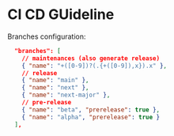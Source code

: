 # CI CD GUideline

Branches configuration:

```json
  "branches": [
    // maintenances (also generate release)
    { "name": "+([0-9])?(.{+([0-9]),x}).x" },
    // release
    { "name": "main" },
    { "name": "next" },
    { "name": "next-major" },
    // pre-release
    { "name": "beta", "prerelease": true },
    { "name": "alpha", "prerelease": true }
  ],
```
